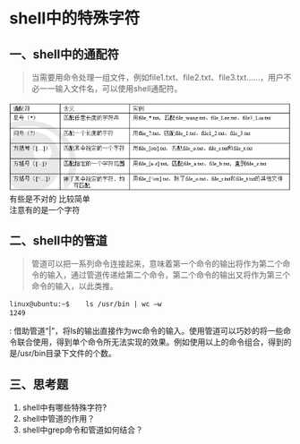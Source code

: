 # shell中的特殊字符  

## 一、shell中的通配符  

> 当需要用命令处理一组文件，例如file1.txt、file2.txt、file3.txt……，用户不必一一输入文件名，可以使用shell通配符。  

![通配符](./picture/2_1.png)  
有些是不对的  比较简单  
注意有的是一个字符  

## 二、shell中的管道  

> 管道可以把一系列命令连接起来，意味着第一个命令的输出将作为第二个命令的输入，通过管道传递给第二个命令，第二个命令的输出又将作为第三个命令的输入，以此类推。  

```shell
linux@ubuntu:~$    ls /usr/bin | wc –w
1249
```

: 借助管道“|”，将ls的输出直接作为wc命令的输入。使用管道可以巧妙的将一些命令联合使用，得到单个命令所无法实现的效果。例如使用以上的命令组合，得到的是/usr/bin目录下文件的个数。  

## 三、思考题  

1. shell中有哪些特殊字符?  
2. shell中管道的作用？  
3. shell中grep命令和管道如何结合？  
